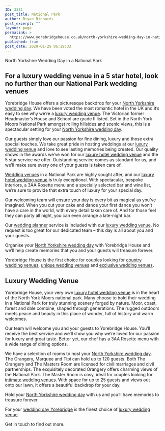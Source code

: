 ```yaml
---
ID: 3381
post_title: National Park
author: Bryan Richards
post_excerpt: ""
layout: page
permalink: >
  https://www.yorebridgehouse.co.uk/north-yorkshire-wedding-day-in-national-park/
published: true
post_date: 2020-01-29 06:19:33
---
```

<p class="section-title">North Yorkshire Wedding Day in a National Park</p>
<h2 class="section-title sub-title">For a luxury wedding venue in a 5 star hotel, look no further than our National Park wedding venues</h2>

<p> Yorebridge House offers a picturesque backdrop for your <a href="/#ptdi">North Yorkshire wedding day</a>. We have been voted the most romantic hotel in the UK and it&rsquo;s easy to see why we&rsquo;re a <a href="/#flw">luxury wedding venue</a>. The Victorian former Headmaster&rsquo;s House and School are grade II listed. Set in the North York Moors National Park amongst rolling hillsides and scenic views, this is a spectacular setting for your <a href="/#ptdi">North Yorkshire wedding day</a>.</p>

<p> Our guests simply love our passion for fine dining, luxury and those extra special touches. We take great pride in hosting weddings at our <a href="/#sll">luxury wedding venue</a> and love to see lasting memories being created. Our quality shows in the awards we&rsquo;ve won for our <a href="/#wtinc">luxury hotel wedding venue</a> and the 5 star service we offer. Outstanding service comes as standard for us, and we&rsquo;ll make sure every one of your guests is taken care of.</p>

<p> <a href="/#flw">Wedding venues</a> in a National Park are highly sought after, and our <a href="/#wtinc">luxury hotel wedding venue</a> is truly exceptional. With spectacular, bespoke interiors, a 3AA Rosette menu and a specially selected bar and wine list, we&rsquo;re sure to provide that extra touch of luxury for your special day.</p>

<p>Our welcoming team will ensure your day is every bit as magical as you&rsquo;ve imagined. When you cut your cake and dance your first dance you won&rsquo;t have a care in the world, with every detail taken care of. And for those feel they can party all night, you can even arrange a late-night bar.</p>

<p> Our <a href="/#wtinc">wedding planner</a> service is included with our <a href="/#sll">luxury wedding venue</a>. No request is too great for our dedicated team &ndash; this day is all about you and your guests.</p>

<p> Organise your <a href="/#ptdi">North Yorkshire wedding day</a> with Yorebridge House and we&rsquo;ll help create memories that you and your guests will treasure forever.</p>

<p> Yorebridge House is the first choice for couples looking for <a href="/#flw">country wedding venues</a>, <a href="/#ptdi">unique wedding venues</a> and <a href="/#sll">exclusive wedding venues</a>.</p>

<h2 class="section-title sub-title">Luxury Wedding Venue</h2>

<p>Yorebridge House, your very own <a href="/#wtinc">luxury hotel wedding venue</a> is in the heart of the North York Moors national park. Many choose to hold their wedding in a National Park for truly stunning scenery forged by nature. Moor, coast, forest and dale combine, shaped through generations. The rugged outdoors meets peace and beauty in this place of wonder, full of history and warm welcomes.</p>

<p> Our team will welcome you and your guests to Yorebridge House. You&rsquo;ll receive the best service and we&rsquo;ll show you why we&rsquo;re loved for our passion for luxury and great taste. Better yet, our chef has a 3AA Rosette menu with a wide range of dining options.</p>

<p> We have a selection of rooms to host your <a href="/#ptdi">North Yorkshire wedding day</a>. The Orangery, Marquee and Tipi can hold up to 120 guests. Both The Orangery and The Masters Room are licensed for civil marriages and civil partnerships. The exquisitely decorated Orangery offers charming views of the National Park. The Master Room is cosy, ideal for couples looking for <a href="/#yc">intimate wedding venues</a>. With space for up to 25 guests and views out onto our lawn, it offers a beautiful backdrop for your day.</p>

<p> Hold your <a href="/#ptdi">North Yorkshire wedding day</a> with us and you&rsquo;ll have memories to treasure forever.</p>

<p> For your <a href="/#flw">wedding day Yorebridge</a> is the finest choice of <a href="/#sll">luxury wedding venue</a>.</p>

<p> Get in touch to find out more.</p>